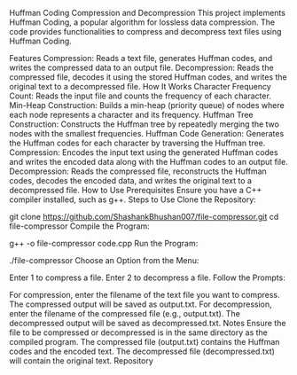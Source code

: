 Huffman Coding Compression and Decompression
This project implements Huffman Coding, a popular algorithm for lossless data compression. The code provides functionalities to compress and decompress text files using Huffman Coding.

Features
Compression: Reads a text file, generates Huffman codes, and writes the compressed data to an output file.
Decompression: Reads the compressed file, decodes it using the stored Huffman codes, and writes the original text to a decompressed file.
How It Works
Character Frequency Count: Reads the input file and counts the frequency of each character.
Min-Heap Construction: Builds a min-heap (priority queue) of nodes where each node represents a character and its frequency.
Huffman Tree Construction: Constructs the Huffman tree by repeatedly merging the two nodes with the smallest frequencies.
Huffman Code Generation: Generates the Huffman codes for each character by traversing the Huffman tree.
Compression: Encodes the input text using the generated Huffman codes and writes the encoded data along with the Huffman codes to an output file.
Decompression: Reads the compressed file, reconstructs the Huffman codes, decodes the encoded data, and writes the original text to a decompressed file.
How to Use
Prerequisites
Ensure you have a C++ compiler installed, such as g++.
Steps to Use
Clone the Repository:

git clone https://github.com/ShashankBhushan007/file-compressor.git
cd file-compressor
Compile the Program:

g++ -o file-compressor code.cpp
Run the Program:

./file-compressor
Choose an Option from the Menu:

Enter 1 to compress a file.
Enter 2 to decompress a file.
Follow the Prompts:

For compression, enter the filename of the text file you want to compress. The compressed output will be saved as output.txt.
For decompression, enter the filename of the compressed file (e.g., output.txt). The decompressed output will be saved as decompressed.txt.
Notes
Ensure the file to be compressed or decompressed is in the same directory as the compiled program.
The compressed file (output.txt) contains the Huffman codes and the encoded text.
The decompressed file (decompressed.txt) will contain the original text.
Repository
